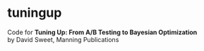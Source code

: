 # tuningup
Code for **Tuning Up: From A/B Testing to Bayesian Optimization**  
by David Sweet, Manning Publications
